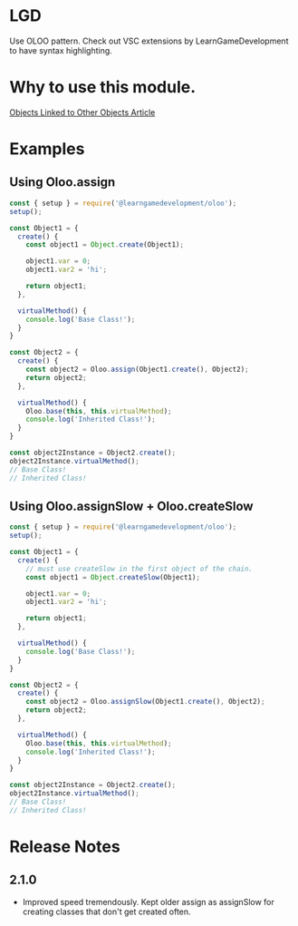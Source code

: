 # LGD
Use OLOO pattern. Check out VSC extensions by LearnGameDevelopment to have syntax highlighting.

# Why to use this module.
[Objects Linked to Other Objects Article](https://www.learngamedevelopment.net/blog/oloo(objectslinkingtootherobjects))

# Examples

## Using Oloo.assign
``` js
const { setup } = require('@learngamedevelopment/oloo');
setup();

const Object1 = {
  create() {
    const object1 = Object.create(Object1);

    object1.var = 0;
    object1.var2 = 'hi';

    return object1;
  },

  virtualMethod() {
    console.log('Base Class!');
  }
}

const Object2 = {
  create() {
    const object2 = Oloo.assign(Object1.create(), Object2);
    return object2;
  },

  virtualMethod() {
    Oloo.base(this, this.virtualMethod);
    console.log('Inherited Class!');
  }
}

const object2Instance = Object2.create();
object2Instance.virtualMethod();
// Base Class!
// Inherited Class!
```

## Using Oloo.assignSlow + Oloo.createSlow
``` js
const { setup } = require('@learngamedevelopment/oloo');
setup();

const Object1 = {
  create() {
    // must use createSlow in the first object of the chain.
    const object1 = Object.createSlow(Object1);

    object1.var = 0;
    object1.var2 = 'hi';

    return object1;
  },

  virtualMethod() {
    console.log('Base Class!');
  }
}

const Object2 = {
  create() {
    const object2 = Oloo.assignSlow(Object1.create(), Object2);
    return object2;
  },

  virtualMethod() {
    Oloo.base(this, this.virtualMethod);
    console.log('Inherited Class!');
  }
}

const object2Instance = Object2.create();
object2Instance.virtualMethod();
// Base Class!
// Inherited Class!
```

# Release Notes

## 2.1.0 

- Improved speed tremendously. Kept older assign as assignSlow for creating classes that don't get created often.